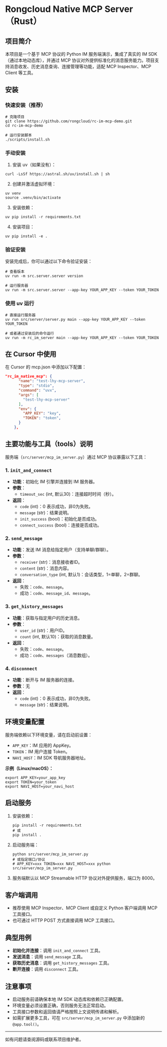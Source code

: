 # Rongcloud Native MCP Server（Rust）

## 项目简介

本项目是一个基于 MCP 协议的 Python IM 服务端演示，集成了真实的 IM SDK（通过本地动态库），并通过 MCP 协议对外提供标准化的消息服务能力。项目支持消息收发、历史消息查询、连接管理等功能，适配 MCP Inspector、MCP Client 等工具。

## 安装

### 快速安装（推荐）

```shell
# 克隆项目
git clone https://github.com/rongcloud/rc-im-mcp-demo.git
cd rc-im-mcp-demo

# 运行安装脚本
./scripts/install.sh
```

### 手动安装

1. 安装 uv（如果没有）：

```shell
curl -LsSf https://astral.sh/uv/install.sh | sh
```

2. 创建并激活虚拟环境：

```shell
uv venv
source .venv/bin/activate
```

3. 安装依赖：

```shell
uv pip install -r requirements.txt
```

4. 安装项目：

```shell
uv pip install -e .
```

### 验证安装

安装完成后，你可以通过以下命令验证安装：

```shell
# 查看版本
uv run -m src.server.server version

# 运行服务器
uv run -m src.server.server --app-key YOUR_APP_KEY --token YOUR_TOKEN
```

### 使用 uv 运行

```shell
# 直接运行服务器
uv run src/server/server.py main --app-key YOUR_APP_KEY --token YOUR_TOKEN

# 或者通过安装后的命令运行
uv run -m rc_im_server main --app-key YOUR_APP_KEY --token YOUR_TOKEN
```

## 在 Cursor 中使用

在 Cursor 的 mcp.json 中添加以下配置：

```json
"rc_im_native_mcp": {
      "name": "test-lhy-mcp-server",
      "type": "stdio",
      "command": "uvx",
      "args": [
        "test-lhy-mcp-server"
      ],
      "env": {
        "APP_KEY": "key",
        "TOKEN": "token",
      }
    },
```

## 主要功能与工具（tools）说明

服务端（`src/server/mcp_im_server.py`）通过 MCP 协议暴露以下工具：

### 1. `init_and_connect`

- **功能**：初始化 IM 引擎并连接到 IM 服务器。
- **参数**：
  - `timeout_sec` (int, 默认30)：连接超时时间（秒）。
- **返回**：
  - `code` (int)：0 表示成功，非0为失败。
  - `message` (str)：结果说明。
  - `init_success` (bool)：初始化是否成功。
  - `connect_success` (bool)：连接是否成功。

### 2. `send_message`

- **功能**：发送 IM 消息给指定用户（支持单聊/群聊）。
- **参数**：
  - `receiver` (str)：消息接收者ID。
  - `content` (str)：消息内容。
  - `conversation_type` (int, 默认1)：会话类型，1=单聊，2=群聊。
- **返回**：
  - 失败：`code`、`message`。
  - 成功：`code`、`message_id`、`message`。

### 3. `get_history_messages`

- **功能**：获取与指定用户的历史消息。
- **参数**：
  - `user_id` (str)：用户ID。
  - `count` (int, 默认10)：获取的消息数量。
- **返回**：
  - 失败：`code`、`message`。
  - 成功：`code`、`messages`（消息数组）。

### 4. `disconnect`

- **功能**：断开与 IM 服务器的连接。
- **参数**：无
- **返回**：
  - `code` (int)：0 表示成功，非0为失败。
  - `message` (str)：结果说明。

## 环境变量配置

服务端依赖以下环境变量，请在启动前设置：

- `APP_KEY`：IM 应用的 AppKey。
- `TOKEN`：IM 用户连接 Token。
- `NAVI_HOST`：IM SDK 导航服务器地址。

**示例（Linux/macOS）：**

```shell
export APP_KEY=your_app_key
export TOKEN=your_token
export NAVI_HOST=your_navi_host
```

## 启动服务

1. 安装依赖：

   ```shell
   pip install -r requirements.txt
   # 或
   pip install .
   ```

2. 启动服务端：

   ```shell
   python src/server/mcp_im_server.py
   # 或指定端口/协议
   # APP_KEY=xxx TOKEN=xxx NAVI_HOST=xxx python src/server/mcp_im_server.py
   ```

3. 服务端默认以 MCP Streamable HTTP 协议对外提供服务，端口为 8000。

## 客户端调用

- 推荐使用 MCP Inspector、MCP Client 或自定义 Python 客户端调用 MCP 工具接口。
- 也可通过 HTTP POST 方式直接调用 MCP 工具接口。

## 典型用例

- **初始化并连接**：调用 `init_and_connect` 工具。
- **发送消息**：调用 `send_message` 工具。
- **获取历史消息**：调用 `get_history_messages` 工具。
- **断开连接**：调用 `disconnect` 工具。

## 注意事项

- 启动服务前请确保本地 IM SDK 动态库和依赖已正确配置。
- 环境变量必须设置正确，否则服务无法正常启动。
- 工具接口参数和返回值请严格按照上文说明传递和解析。
- 如需扩展更多工具，可在 `src/server/mcp_im_server.py` 中添加新的 `@app.tool()`。

---

如有问题请查阅源码或联系项目维护者。
